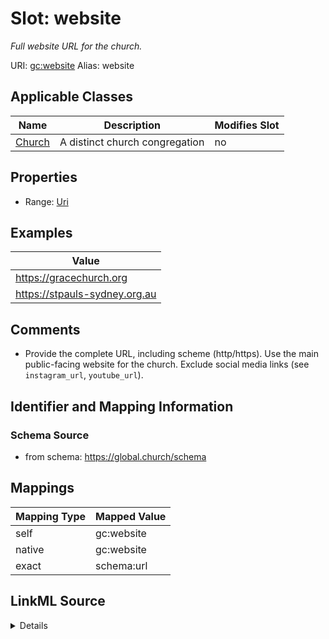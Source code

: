 

# Slot: website 


_Full website URL for the church._





URI: [gc:website](https://global.church/schema/website)
Alias: website

<!-- no inheritance hierarchy -->





## Applicable Classes

| Name | Description | Modifies Slot |
| --- | --- | --- |
| [Church](Church.md) | A distinct church congregation |  no  |







## Properties

* Range: [Uri](Uri.md)






## Examples

| Value |
| --- |
| https://gracechurch.org |
| https://stpauls-sydney.org.au |

## Comments

* Provide the complete URL, including scheme (http/https).
Use the main public-facing website for the church.
Exclude social media links (see `instagram_url`, `youtube_url`).


## Identifier and Mapping Information







### Schema Source


* from schema: https://global.church/schema




## Mappings

| Mapping Type | Mapped Value |
| ---  | ---  |
| self | gc:website |
| native | gc:website |
| exact | schema:url |




## LinkML Source

<details>
```yaml
name: website
description: Full website URL for the church.
comments:
- 'Provide the complete URL, including scheme (http/https).

  Use the main public-facing website for the church.

  Exclude social media links (see `instagram_url`, `youtube_url`).

  '
examples:
- value: https://gracechurch.org
  description: Church homepage.
- value: https://stpauls-sydney.org.au
  description: Australian church website.
in_subset:
- public
from_schema: https://global.church/schema
exact_mappings:
- schema:url
rank: 1000
alias: website
domain_of:
- Church
range: uri

```
</details>